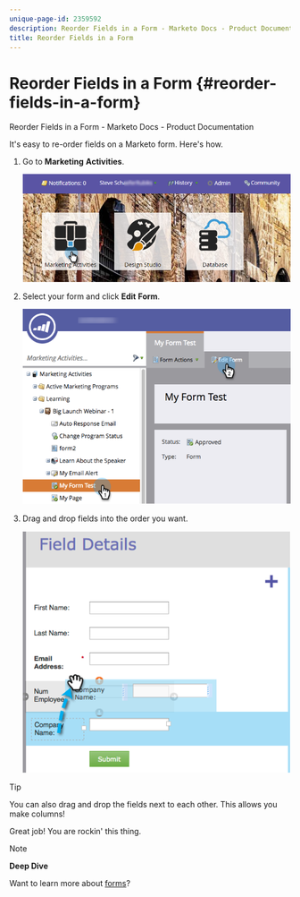 ```yaml
---
unique-page-id: 2359592
description: Reorder Fields in a Form - Marketo Docs - Product Documentation
title: Reorder Fields in a Form
---
```


# Reorder Fields in a Form {#reorder-fields-in-a-form}

Reorder Fields in a Form - Marketo Docs - Product Documentation

It's easy to re-order fields on a Marketo form. Here's how.

1. Go to **Marketing** **Activities**.

   ![](assets/login-marketing-activities.png)

1. Select your form and click **Edit** **Form**. 

   ![](assets/editform.png)

1. Drag and drop fields into the order you want.

   ![](assets/image2014-9-15-14-3a45-3a46.png)

>[!TIP]
>
>You can also drag and drop the fields next to each other. This allows you make&nbsp;columns!

Great job! You are rockin' this thing. 

>[!NOTE]
>
>**Deep Dive**
>
>Want to learn more about [forms](../../../../product-docs/demand-generation/forms.md)?

